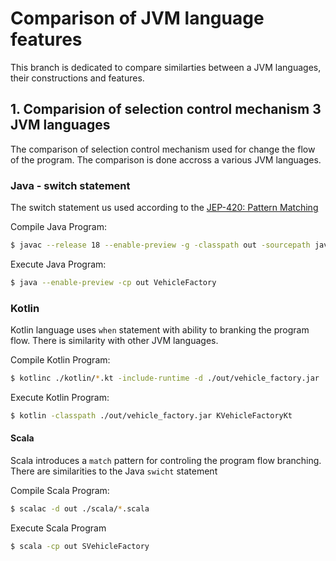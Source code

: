 # Comparison of JVM language features
This branch is dedicated to compare similarties between a JVM languages, their constructions and features. 



## 1. Comparision of selection control mechanism 3 JVM languages
The comparison of selection control mechanism used for change the flow of the program. The comparison is done accross a various JVM languages.

### Java - switch statement
The switch statement us used according to the [JEP-420: Pattern Matching](https://openjdk.java.net/jeps/420)

Compile Java Program:
```bash
$ javac --release 18 --enable-preview -g -classpath out -sourcepath java -d out ./java/*java
```
Execute Java Program:
```bash
$ java --enable-preview -cp out VehicleFactory
```

### Kotlin
Kotlin language uses `when` statement with ability to branking the program flow. There is similarity with other JVM languages. 

Compile Kotlin Program: 
```bash
$ kotlinc ./kotlin/*.kt -include-runtime -d ./out/vehicle_factory.jar
```

Execute Kotlin Program:
```bash
$ kotlin -classpath ./out/vehicle_factory.jar KVehicleFactoryKt
```

#### Scala 
Scala introduces a `match` pattern for controling the program flow branching. There are similarities to the Java `swicht` statement

Compile Scala Program:
```bash 
$ scalac -d out ./scala/*.scala 
```

Execute Scala Program
```bash
$ scala -cp out SVehicleFactory
```

